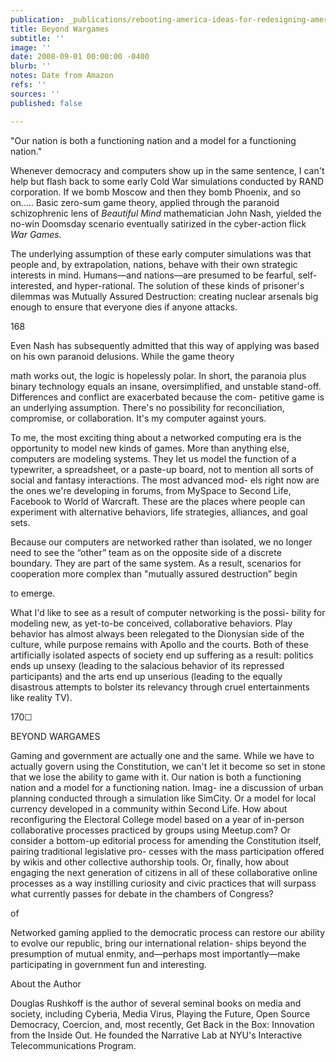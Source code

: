 ```yaml
---
publication: _publications/rebooting-america-ideas-for-redesigning-american-democracy-for-the-internet-age.md
title: Beyond Wargames
subtitle: ''
image: ''
date: 2008-09-01 00:00:00 -0400
blurb: ''
notes: Date from Amazon
refs: ''
sources: ''
published: false

---
```

"Our nation is both a functioning nation and a model for a functioning nation."

Whenever democracy and computers show up in the same sentence, I can't help but flash back to some early Cold War simulations conducted by RAND corporation. If we bomb Moscow and then they bomb Phoenix, and so on..... Basic zero-sum game theory, applied through the paranoid schizophrenic lens of _Beautiful Mind_ mathematician John Nash, yielded the no-win Doomsday scenario eventually satirized in the cyber-action flick _War Games._

The underlying assumption of these early computer simulations was that people and, by extrapolation, nations, behave with their own strategic interests in mind. Humans—and nations—are presumed to be fearful, self-interested, and hyper-rational. The solution of these kinds of prisoner's dilemmas was Mutually Assured Destruction: creating nuclear arsenals big enough to ensure that everyone dies if anyone attacks.

168

Even Nash has subsequently admitted that this way of applying was based on his own paranoid delusions. While the game theory

math works out, the logic is hopelessly polar. In short, the paranoia plus binary technology equals an insane, oversimplified, and unstable stand-off. Differences and conflict are exacerbated because the com- petitive game is an underlying assumption. There's no possibility for reconciliation, compromise, or collaboration. It's my computer against yours.

To me, the most exciting thing about a networked computing era is the opportunity to model new kinds of games. More than anything else, computers are modeling systems. They let us model the function of a typewriter, a spreadsheet, or a paste-up board, not to mention all sorts of social and fantasy interactions. The most advanced mod- els right now are the ones we're developing in forums, from MySpace to Second Life, Facebook to World of Warcraft. These are the places where people can experiment with alternative behaviors, life strategies, alliances, and goal sets.

Because our computers are networked rather than isolated, we no longer need to see the “other” team as on the opposite side of a discrete boundary. They are part of the same system. As a result, scenarios for cooperation more complex than "mutually assured destruction” begin

to emerge.

What I'd like to see as a result of computer networking is the possi- bility for modeling new, as yet-to-be conceived, collaborative behaviors. Play behavior has almost always been relegated to the Dionysian side of the culture, while purpose remains with Apollo and the courts. Both of these artificially isolated aspects of society end up suffering as a result: politics ends up unsexy (leading to the salacious behavior of its repressed participants) and the arts end up unserious (leading to the equally disastrous attempts to bolster its relevancy through cruel entertainments like reality TV).

170☐

BEYOND WARGAMES

Gaming and government are actually one and the same. While we have to actually govern using the Constitution, we can't let it become so set in stone that we lose the ability to game with it. Our nation is both a functioning nation and a model for a functioning nation. Imag- ine a discussion of urban planning conducted through a simulation like SimCity. Or a model for local currency developed in a community within Second Life. How about reconfiguring the Electoral College model based on a year of in-person collaborative processes practiced by groups using Meetup.com? Or consider a bottom-up editorial process for amending the Constitution itself, pairing traditional legislative pro- cesses with the mass participation offered by wikis and other collective authorship tools. Or, finally, how about engaging the next generation of citizens in all of these collaborative online processes as a way instilling curiosity and civic practices that will surpass what currently passes for debate in the chambers of Congress?

of

Networked gaming applied to the democratic process can restore our ability to evolve our republic, bring our international relation- ships beyond the presumption of mutual enmity, and—perhaps most importantly—make participating in government fun and interesting.

About the Author

Douglas Rushkoff is the author of several seminal books on media and society, including Cyberia, Media Virus, Playing the Future, Open Source Democracy, Coercion, and, most recently, Get Back in the Box: Innovation from the Inside Out. He founded the Narrative Lab at NYU's Interactive Telecommunications Program.
